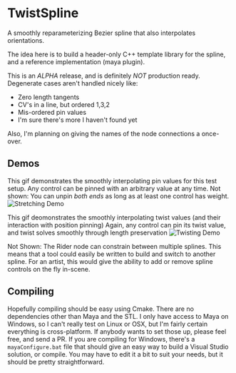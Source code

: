 # TwistSpline
A smoothly reparameterizing Bezier spline that also interpolates orientations.

The idea here is to build a header-only C++ template library for the spline, and a reference implementation (maya plugin).

This is an *ALPHA* release, and is definitely *NOT* production ready. Degenerate cases aren't handled nicely like:
  * Zero length tangents
  * CV's in a line, but ordered 1,3,2
  * Mis-ordered pin values
  * I'm sure there's more I haven't found yet
 
Also, I'm planning on giving the names of the node connections a once-over.

## Demos

This gif demonstrates the smoothly interpolating pin values for this test setup.
Any control can be pinned with an arbitrary value at any time.
Not shown: You can unpin *both ends* as long as at least one control has weight.
![Stretching Demo](https://tbttfox.github.io/Images/TwistSpline_StretchDemo.gif)

This gif deomonstrates the smoothly interpolating twist values (and their interaction with position pinning)
Again, any control can pin its twist value, and twist solves smoothly through length preservation
![Twisting Demo](https://tbttfox.github.io/Images/TwistSpline_TwistDemo.gif)


Not Shown: The Rider node can constrain between multiple splines. This means that a tool could easily be written to build and switch to another spline. For an artist, this would give the ability to add or remove spline controls on the fly in-scene.

## Compiling

Hopefully compiling should be easy using Cmake. There are no dependencies other than Maya and the STL. I only have access to Maya on Windows, so I can't really test on Linux or OSX, but I'm fairly certain everything is cross-platform. If anybody wants to set those up, please feel free, and send a PR.
If you are compiling for Windows, there's a `mayaConfigure.bat` file that should give an easy way to build a Visual Studio solution, or compile. You may have to edit it a bit to suit your needs, but it should be pretty straightforward.

